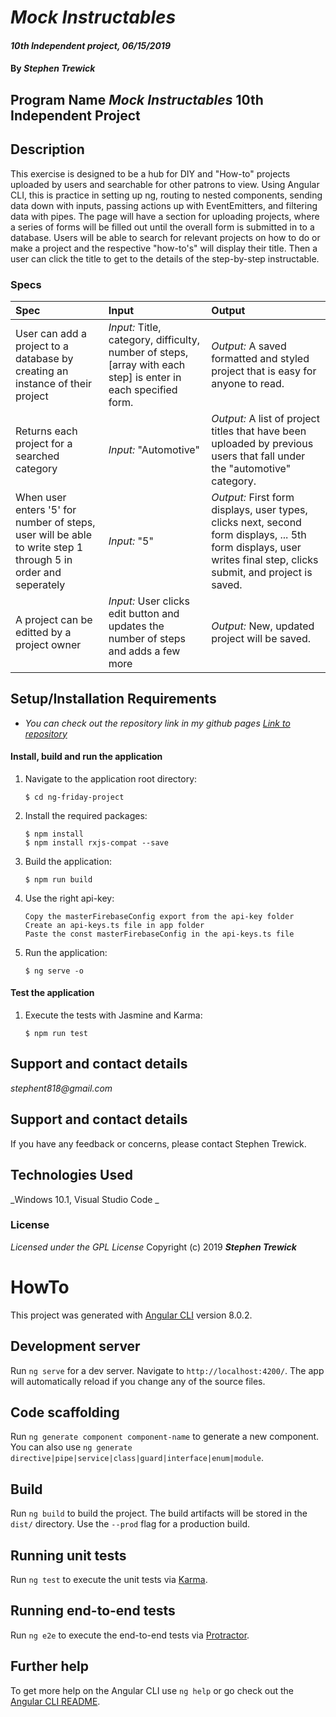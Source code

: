 # _Mock Instructables_

#### _10th Independent project, 06/15/2019_

#### By _**Stephen Trewick**_

## Program Name _Mock Instructables_ 10th Independent Project

## Description

This exercise is designed to be a hub for DIY and "How-to" projects uploaded by users and searchable for other patrons to view. Using Angular CLI, this is practice in setting up ng, routing to nested components, sending data down with inputs, passing actions up with EventEmitters, and filtering data with pipes. The page will have a section for uploading projects, where a series of forms will be filled out until the overall form is submitted in to a database. Users will be able to search for relevant projects on how to do or make a project and the respective "how-to's" will display their title. Then a user can click the title to get to the details of the step-by-step instructable.

### Specs

| Spec | Input | Output |
| :-----------------    | :------------------ | :-------------- |
| User can add a project to a database by creating an instance of their project | _Input:_ Title, category, difficulty, number of steps, [array with each step] is enter in each specified form. | _Output:_ A saved formatted and styled project that is easy for anyone to read. |
| Returns each project for a searched category | _Input:_ "Automotive" | _Output:_ A list of project titles that have been uploaded by previous users that fall under the "automotive" category. |
| When user enters '5' for number of steps, user will be able to write step 1 through 5 in order and seperately | _Input:_ "5" | _Output:_ First form displays, user types, clicks next, second form displays, ... 5th form displays, user writes final step, clicks submit, and project is saved. |
| A project can be editted by a project owner | _Input:_ User clicks edit button and updates the number of steps and adds a few more | _Output:_ New, updated project will be saved. |

## Setup/Installation Requirements

* _You can check out the repository link in my github pages [Link to repository](https://github.com/step818/ng-instructable)_

#### Install, build and run the application
1. Navigate to the application root directory:

       $ cd ng-friday-project
2. Install the required packages:

       $ npm install
       $ npm install rxjs-compat --save
3. Build the application:

       $ npm run build
4. Use the right api-key:

       Copy the masterFirebaseConfig export from the api-key folder
       Create an api-keys.ts file in app folder
       Paste the const masterFirebaseConfig in the api-keys.ts file
5. Run the application:

       $ ng serve -o

#### Test the application
1. Execute the tests with Jasmine and Karma:

       $ npm run test


## Support and contact details

_stephent818@gmail.com_

## Support and contact details

If you have any feedback or concerns, please contact Stephen Trewick.

## Technologies Used

_Windows 10.1, Visual Studio Code _

### License
*Licensed under the GPL License*
Copyright (c) 2019 **_Stephen Trewick_**



# HowTo

This project was generated with [Angular CLI](https://github.com/angular/angular-cli) version 8.0.2.

## Development server

Run `ng serve` for a dev server. Navigate to `http://localhost:4200/`. The app will automatically reload if you change any of the source files.

## Code scaffolding

Run `ng generate component component-name` to generate a new component. You can also use `ng generate directive|pipe|service|class|guard|interface|enum|module`.

## Build

Run `ng build` to build the project. The build artifacts will be stored in the `dist/` directory. Use the `--prod` flag for a production build.

## Running unit tests

Run `ng test` to execute the unit tests via [Karma](https://karma-runner.github.io).

## Running end-to-end tests

Run `ng e2e` to execute the end-to-end tests via [Protractor](http://www.protractortest.org/).

## Further help

To get more help on the Angular CLI use `ng help` or go check out the [Angular CLI README](https://github.com/angular/angular-cli/blob/master/README.md).
